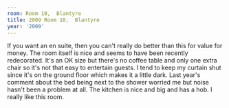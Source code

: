 ```yaml
---
room: Room 10,  Blantyre
title: 2009 Room 10,  Blantyre
year: '2009'
---
```


If you want an en suite, then you can't really do better than this for value for money.  The room itself is nice and seems to have been recently redecorated.  It's an OK size but there's no coffee table and only one extra chair so it's not that easy to entertain guests.  I tend to keep my curtain shut since it's on the ground floor which makes it a little dark.  Last year's comment about the bed being next to the shower worried me but noise hasn't been a problem at all.  The kitchen is nice and big and has a hob.  I really like this room.